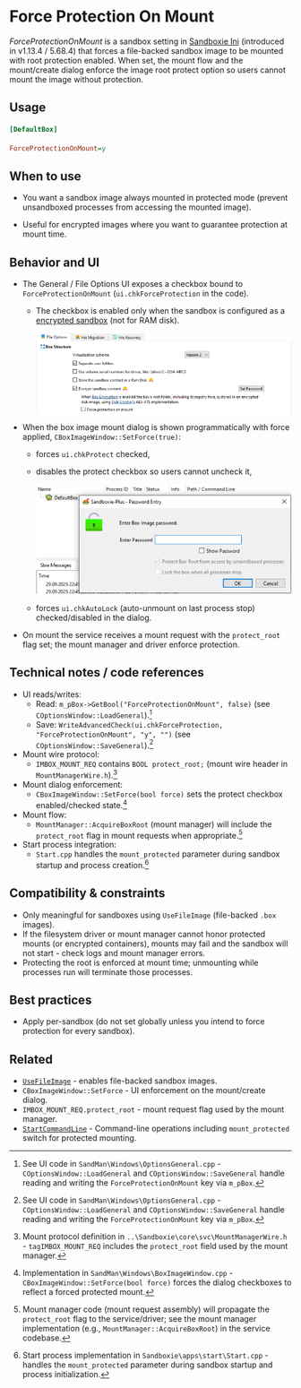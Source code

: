 # Force Protection On Mount

_ForceProtectionOnMount_ is a sandbox setting in [Sandboxie Ini](SandboxieIni.md) (introduced in v1.13.4 / 5.68.4) that forces a file-backed sandbox image to be mounted with root protection enabled. When set, the mount flow and the mount/create dialog enforce the image root protect option so users cannot mount the image without protection.

## Usage

```ini
[DefaultBox]

ForceProtectionOnMount=y
```

## When to use

- You want a sandbox image always mounted in protected mode (prevent unsandboxed processes from accessing the mounted image).

- Useful for encrypted images where you want to guarantee protection at mount time.

## Behavior and UI

- The General / File Options UI exposes a checkbox bound to `ForceProtectionOnMount` (`ui.chkForceProtection` in the code).
  - The checkbox is enabled only when the sandbox is configured as a [encrypted sandbox](UseFileImage.md) (not for RAM disk).
  
    ![Force Protection On Mount 1](../Media/UseFileImage1.png)
  
- When the box image mount dialog is shown programmatically with force applied, `CBoxImageWindow::SetForce(true)`:
  - forces `ui.chkProtect` checked,
  - disables the protect checkbox so users cannot uncheck it,
  
    ![Force Protection On Mount 2](../Media/UseFileImage8.png)
  
  - forces `ui.chkAutoLock` (auto-unmount on last process stop) checked/disabled in the dialog.  
- On mount the service receives a mount request with the `protect_root` flag set; the mount manager and driver enforce protection.

## Technical notes / code references

- UI reads/writes:
  - Read: `m_pBox->GetBool("ForceProtectionOnMount", false)` (see `COptionsWindow::LoadGeneral`).[^1]
  - Save: `WriteAdvancedCheck(ui.chkForceProtection, "ForceProtectionOnMount", "y", "")` (see `COptionsWindow::SaveGeneral`).[^1]
- Mount wire protocol:
  - `IMBOX_MOUNT_REQ` contains `BOOL protect_root;` (mount wire header in `MountManagerWire.h`).[^2]
- Mount dialog enforcement:
  - `CBoxImageWindow::SetForce(bool force)` sets the protect checkbox enabled/checked state.[^3]
- Mount flow:
  - `MountManager::AcquireBoxRoot` (mount manager) will include the `protect_root` flag in mount requests when appropriate.[^4]
- Start process integration:
  - `Start.cpp` handles the `mount_protected` parameter during sandbox startup and process creation.[^5]

## Compatibility & constraints

- Only meaningful for sandboxes using `UseFileImage` (file-backed `.box` images).
- If the filesystem driver or mount manager cannot honor protected mounts (or encrypted containers), mounts may fail and the sandbox will not start - check logs and mount manager errors.
- Protecting the root is enforced at mount time; unmounting while processes run will terminate those processes.

## Best practices

- Apply per-sandbox (do not set globally unless you intend to force protection for every sandbox).

## Related

- [`UseFileImage`](UseFileImage.md) - enables file-backed sandbox images.
- `CBoxImageWindow::SetForce` - UI enforcement on the mount/create dialog.
- `IMBOX_MOUNT_REQ.protect_root` - mount request flag used by the mount manager.
- [`StartCommandLine`](StartCommandLine.md#mount-box-images) - Command-line operations including `mount_protected` switch for protected mounting.

[^1]: See UI code in `SandMan\Windows\OptionsGeneral.cpp` - `COptionsWindow::LoadGeneral` and `COptionsWindow::SaveGeneral` handle reading and writing the `ForceProtectionOnMount` key via `m_pBox`.
[^2]: Mount protocol definition in `..\Sandboxie\core\svc\MountManagerWire.h` - `tagIMBOX_MOUNT_REQ` includes the `protect_root` field used by the mount manager.
[^3]: Implementation in `SandMan\Windows\BoxImageWindow.cpp` - `CBoxImageWindow::SetForce(bool force)` forces the dialog checkboxes to reflect a forced protected mount.
[^4]: Mount manager code (mount request assembly) will propagate the `protect_root` flag to the service/driver; see the mount manager implementation (e.g., `MountManager::AcquireBoxRoot`) in the service codebase.
[^5]: Start process implementation in `Sandboxie\apps\start\Start.cpp` - handles the `mount_protected` parameter during sandbox startup and process initialization.
